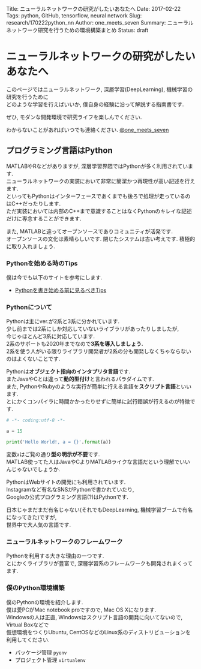 Title: ニューラルネットワークの研究がしたいあなたへ
Date: 2017-02-22
Tags: python, GitHub, tensorflow, neural network
Slug: research/170222python_nn
Author: one_meets_seven
Summary: ニューラルネットワーク研究を行うための環境構築まとめ
Status: draft

# ニューラルネットワークの研究がしたいあなたへ
このページではニューラルネットワーク, 深層学習(DeepLearning), 機械学習の研究を行うために  
どのような学習を行えばいいか, 僕自身の経験に沿って解説する指南書です.  

ぜひ, モダンな開発環境で研究ライフを楽しんでください.  

わからないことがあればいつでも連絡ください. [@one_meets_seven](https://twitter.com/one_meets_seven)  


## プログラミング言語はPython
MATLABやRなどがありますが, 深層学習界隈ではPythonが多く利用されています.  
ニューラルネットワークの実装において非常に簡潔かつ再現性が高い記述を行えます.  
といってもPythonはインターフェースであくまでも後ろで処理が走っているのはC++だったりします.  
ただ実装においては内部のC++まで意識することはなくPythonのキレイな記述だけに専念することができます.  

また, MATLABと違ってオープンソースでありコミュニティが活発です.  
オープンソースの文化は素晴らしいです. 閉じたシステムは古い考えです. 積極的に取り入れましょう.  

### Pythonを始める時のTips
僕は今でも以下のサイトを参考にします.  

- [Pythonを書き始める前に見るべきTips](http://qiita.com/icoxfog417/items/e8f97a6acad07903b5b0)

### Pythonについて
Pythonは主にver.が2系と3系に分かれています.  
少し前までは2系にしか対応していないライブラリがあったりしましたが,  
今じゃほとんど3系に対応しています.  
2系のサポートも2020年までなので**3系を導入しましょう.**  
2系を使う人がいる限りライブラリ開発者が2系の分も開発しなくちゃならないのはよくないことです.  

Pythonは**オブジェクト指向のインタプリタ言語**です.  
またJavaやCとは違って**動的型付け**と言われるパラダイムです.  
また, PythonやRubyのような実行が簡単に行える言語を**スクリプト言語**といいます.  
とにかくコンパイラに時間かかったりせずに簡単に試行錯誤が行えるのが特徴です.  



```python
# -*- coding:utf-8 -*-

a = 15

print('Hello World!, a = {}'.format(a))
```

変数``a``はご覧の通り**型の明示が不要**です.  
MATLAB使ってた人はJavaやCよりMATLABライクな言語だという理解でいいんじゃないでしょうか.  


PythonはWebサイトの開発にも利用されています.  
Instagramなど有名なSNSがPythonで書かれていたり,  
Googleの公式プログラミング言語(?)はPythonです.  

日本じゃまだまだ有名じゃない(それでもDeepLearning, 機械学習ブームで有名になってきた)ですが,  
世界中で大人気の言語です.  

### ニューラルネットワークのフレームワーク
Pythonを利用する大きな理由の一つです.  
とにかくライブラリが豊富で, 深層学習系のフレームワークも開発されまくってます.  



### 僕のPython環境構築
僕のPythonの環境を紹介します.  
僕は愛PCがMac notebook proですので, Mac OS Xになります.  
Windowsの人は正直, Windowsはスクリプト言語の開発に向いてないので, Virtual Boxなどで  
仮想環境をつくりUbuntu, CentOSなどのLinux系のディストリビューションを利用してください.  

- パッケージ管理 ``pyenv``
- プロジェクト管理 ``virtualenv``

